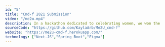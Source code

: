 ```yaml
---
id: "5"
title: "Cmd-f 2021 Submission"
video: "/me2u.mp4"
description: In a hackathon dedicated to celebrating women, we won the prize for Best UX/UI Design with our project Me2U. Me2U is a social platform that provides a safe space for women to create and share their story. We were able to accomplish both a web application and a figma mobile prototype to showcase Me2u in 24 hours.
sourceCode: "https://github.com/KaylaArb/Me2U_cmd-f"
website: "https://me2u-cmd-f.herokuapp.com/"
technology: ["Next.JS","Spring Boot","Figma"]
---
```

